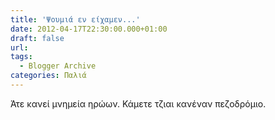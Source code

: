 ```yaml
---
title: 'Ψουμιά εν είχαμεν...'
date: 2012-04-17T22:30:00.000+01:00
draft: false
url: 
tags:
  - Blogger Archive
categories: Παλιά
---
```


Άτε κανεί μνημεία ηρώων. Κάμετε τζιαι κανέναν πεζοδρόμιο.
